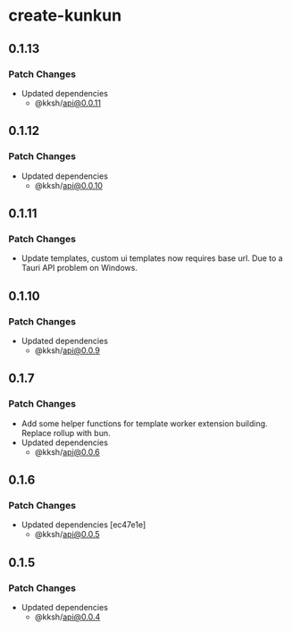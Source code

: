# create-kunkun

## 0.1.13

### Patch Changes

- Updated dependencies
  - @kksh/api@0.0.11

## 0.1.12

### Patch Changes

- Updated dependencies
  - @kksh/api@0.0.10

## 0.1.11

### Patch Changes

- Update templates, custom ui templates now requires base url. Due to a Tauri API problem on Windows.

## 0.1.10

### Patch Changes

- Updated dependencies
  - @kksh/api@0.0.9

## 0.1.7

### Patch Changes

- Add some helper functions for template worker extension building. Replace rollup with bun.
- Updated dependencies
  - @kksh/api@0.0.6

## 0.1.6

### Patch Changes

- Updated dependencies [ec47e1e]
  - @kksh/api@0.0.5

## 0.1.5

### Patch Changes

- Updated dependencies
  - @kksh/api@0.0.4
